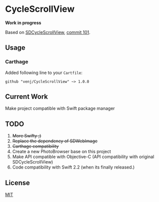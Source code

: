 # CycleScrollView

**Work in progress**

Based on [SDCycleScrollView](https://github.com/gsdios/SDCycleScrollView), [commit 101](https://github.com/gsdios/SDCycleScrollView/tree/83e6de02cdccb4bd144b3fb2eaf74b79b1d9a9e2).

## Usage

### Carthage

Added following line to your `Cartfile`:

```
github "venj/CycleScrollView" ~> 1.0.0
```

## Current Work

Make project compatible with Swift package manager

## TODO

1. <del>More Swifty ;) </del>
2. <del>Replace the dependency of SDWebImage</del>
3. <del>Carthage compatibility</del>
4. Create a new PhotoBrowser base on this project
5. Make API compatible with Objective-C (API compatibility with original SDCycleScrollView)
6. Code compatibility with Swift 2.2 (when its finally released.)

## License

[MIT](LICENSE)
